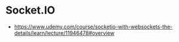 # Socket.IO

- https://www.udemy.com/course/socketio-with-websockets-the-details/learn/lecture/11946478#overview
